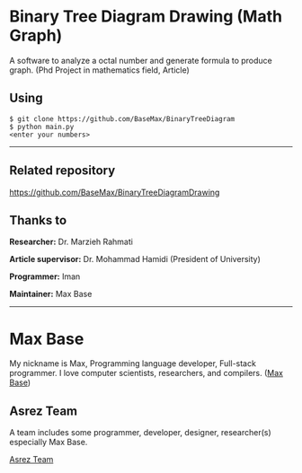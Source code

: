 # Binary Tree Diagram Drawing (Math Graph)

A software to analyze a octal number and generate formula to produce graph. (Phd Project in mathematics field, Article)

## Using

```
$ git clone https://github.com/BaseMax/BinaryTreeDiagram
$ python main.py
<enter your numbers>
```

-------

## Related repository

https://github.com/BaseMax/BinaryTreeDiagramDrawing

## Thanks to

**Researcher:** Dr. Marzieh Rahmati

**Article supervisor:** Dr. Mohammad Hamidi (President of University)

**Programmer:** Iman

**Maintainer:** Max Base

---------

# Max Base

My nickname is Max, Programming language developer, Full-stack programmer. I love computer scientists, researchers, and compilers. ([Max Base](https://maxbase.org/))

## Asrez Team

A team includes some programmer, developer, designer, researcher(s) especially Max Base.

[Asrez Team](https://www.asrez.com/)
